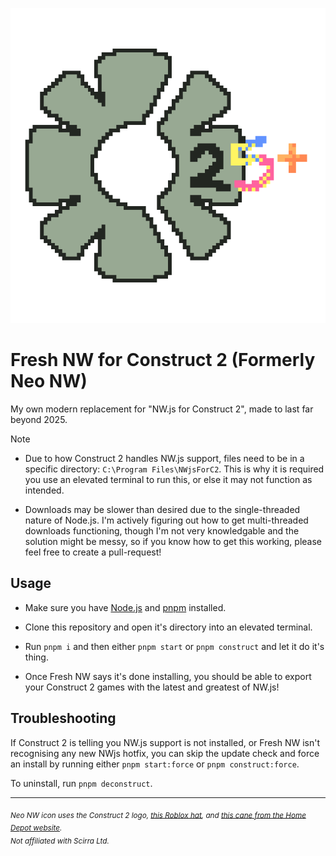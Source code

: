 ![icon as scuffed as the program](./icon_large.png)

# Fresh NW for Construct 2 (Formerly Neo NW)
My own modern replacement for "NW.js for Construct 2", made to last far beyond 2025.



> [!NOTE]
> - Due to how Construct 2 handles NW.js support, files need to be in a specific directory: `C:\Program Files\NWjsForC2`. This is why it is required you use an elevated terminal to run this, or else it may not function as intended.
>
> - Downloads may be slower than desired due to the single-threaded nature of Node.js. I'm actively figuring out how to get multi-threaded downloads functioning, though I'm not very knowledgable and the solution might be messy, so if you know how to get this working, please feel free to create a pull-request!

## Usage

- Make sure you have [Node.js](https://nodejs.org) and [pnpm](https://pnpm.io) installed.

- Clone this repository and open it's directory into an elevated terminal.

- Run `pnpm i` and then either `pnpm start` or `pnpm construct` and let it do it's thing.

- Once Fresh NW says it's done installing, you should be able to export your Construct 2 games with the latest and greatest of NW.js!
      
## Troubleshooting

If Construct 2 is telling you NW.js support is not installed, or Fresh NW isn't recognising any new NWjs hotfix, you can skip the update check and force an install by running either `pnpm start:force` or `pnpm construct:force`.

To uninstall, run `pnpm deconstruct`.

----

<sub><i>Neo NW icon uses the Construct 2 logo, <a href="https://www.roblox.com/catalog/122415713240099/Sonic-Ova-Movie-Iconic-Pink-Hat">this Roblox hat</a>, and <a href="https://www.homedepot.com/p/Brazos-Walking-Sticks-37-in-Twisted-Walnut-Walking-Cane-502-3000-0281/205856200">this cane from the Home Depot website</a>.</i></sub>       
<sub><i>Not affiliated with Scirra Ltd.</i></sub>
